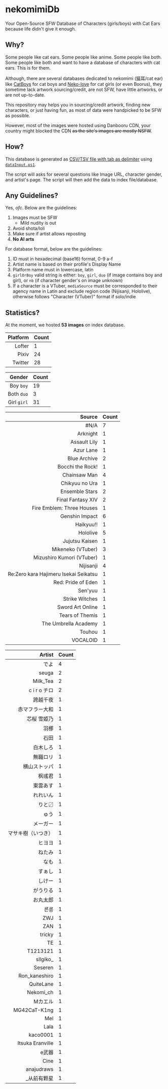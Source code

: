 # nekomimiDb

Your Open-Source SFW Database of Characters (girls/boys) with Cat Ears because life didn't give it enough.

## Why?

Some people like cat ears. Some people like anime. Some people like both. Some people like both and want to have a database of characters with cat ears. This is for them.

Although, there are several databases dedicated to nekomimi (猫耳/cat ear) like [CatBoys](https://catboys.com) for cat boys and [Neko-love](https://neko-love.xyz) for cat girls (or even Boorus), they sometime lack artwork sourcing/credit, are not SFW, have little artworks, or are not up-to-date.

This repository may helps you in sourcing/credit artwork, finding new characters, or just having fun, as most of data were handpicked to be SFW as possible.

However, most of the images were hosted using Danbooru CDN, your country might blocked the CDN ~~as the site's images are mostly NSFW~~.

## How?

This database is generated as [CSV/TSV file with tab as delimiter](./index.tsv) using [`dataInput.ps1`](./dataInput.ps1).

The script will asks for several questions like Image URL, character gender, and artist's page. The script will then add the data to index file/database.

## Any Guidelines?

Yes, *ofc*. Below are the guidelines:

1. Images must be SFW
   * Mild nudity is out
2. Avoid shota/loli
3. Make sure if artist allows reposting
4. **No AI arts**

For database format, below are the guidelines:

1. ID must in hexadecimal (base16) format, 0-9 a-f
2. Artist name is based on their profile's Display Name
3. Platform name must in lowercase, latin
4. `girlOrBoy` valid string is either: `boy`, `girl`, `duo` (if image contains boy and girl), or `nb` (if character gender's on image unknown)
5. If a character is a VTuber, `mediaSource` must be corresponded to their agency name in Latin and exclude region code (Nijisanji, Hololive), otherwise follows "Character (VTuber)" format if solo/indie

## Statistics?

At the moment, we hosted **53 images** on index database.

| Platform | Count |
| -------: | :---- |
| Lofter | 1 |
| Pixiv | 24 |
| Twitter | 28 |

| Gender | Count |
| -----: | :---- |
| Boy `boy` | 19 |
| Both `duo` | 3 |
| Girl `girl` | 31 |

| Source | Count |
| -----: | :---- |
| #N/A | 7 |
| Arknight | 1 |
| Assault Lily | 1 |
| Azur Lane | 1 |
| Blue Archive | 2 |
| Bocchi the Rock! | 1 |
| Chainsaw Man | 4 |
| Chikyuu no Ura | 1 |
| Ensemble Stars | 2 |
| Final Fantasy XIV | 2 |
| Fire Emblem: Three Houses | 1 |
| Genshin Impact | 6 |
| Haikyuu!! | 1 |
| Hololive | 5 |
| Jujutsu Kaisen | 1 |
| Mikeneko (VTuber) | 3 |
| Mizushiro Kumori (VTuber) | 1 |
| Nijisanji | 4 |
| Re:Zero kara Hajimeru Isekai Seikatsu | 1 |
| Red: Pride of Eden | 1 |
| Sen'yuu | 1 |
| Strike Witches | 1 |
| Sword Art Online | 1 |
| Tears of Themis | 1 |
| The Umbrella Academy | 1 |
| Touhou | 1 |
| VOCALOID | 1 |

| Artist | Count |
| -----: | :---- |
| でよ | 4 |
| seuga | 2 |
| Milk_Tea | 2 |
| c i r o チロ | 2 |
| 跨越千夜 | 1 |
| 赤マフラー大和 | 1 |
| 芯桜 雪姫乃 | 1 |
| 羽梛 | 1 |
| 石田 | 1 |
| 白木しろ | 1 |
| 無職ロリ | 1 |
| 横山ストッパ | 1 |
| 枫彧君 | 1 |
| 東雲あす | 1 |
| れれいん | 1 |
| りと〼 | 1 |
| ゅう | 1 |
| メーガー | 1 |
| マサキ樹（いつき） | 1 |
| ヒヨヨ | 1 |
| ねたみ | 1 |
| なも | 1 |
| すぁし | 1 |
| しけー | 1 |
| がうりる | 1 |
| お丸太郎 | 1 |
| 른릉 | 1 |
| ZWJ | 1 |
| ZAN | 1 |
| tricky | 1 |
| TE | 1 |
| T1213121 | 1 |
| sllgiko_ | 1 |
| Seseren | 1 |
| Ron_kaneshiro | 1 |
| QuiteLane | 1 |
| Nekomi_ch | 1 |
| Mカエル | 1 |
| MG42CaT-K1ng | 1 |
| Mel | 1 |
| Lala | 1 |
| kaco0001 | 1 |
| Itsuka Eranville | 1 |
| e武器 | 1 |
| Cine | 1 |
| anajudraws | 1 |
| _从前有颗星 | 1 |
